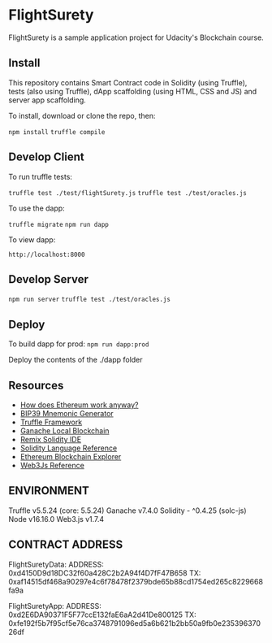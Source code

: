 # FlightSurety

FlightSurety is a sample application project for Udacity's Blockchain course.

## Install

This repository contains Smart Contract code in Solidity (using Truffle), tests (also using Truffle), dApp scaffolding (using HTML, CSS and JS) and server app scaffolding.

To install, download or clone the repo, then:

`npm install`
`truffle compile`

## Develop Client

To run truffle tests:

`truffle test ./test/flightSurety.js`
`truffle test ./test/oracles.js`

To use the dapp:

`truffle migrate`
`npm run dapp`

To view dapp:

`http://localhost:8000`

## Develop Server

`npm run server`
`truffle test ./test/oracles.js`

## Deploy

To build dapp for prod:
`npm run dapp:prod`

Deploy the contents of the ./dapp folder


## Resources

* [How does Ethereum work anyway?](https://medium.com/@preethikasireddy/how-does-ethereum-work-anyway-22d1df506369)
* [BIP39 Mnemonic Generator](https://iancoleman.io/bip39/)
* [Truffle Framework](http://truffleframework.com/)
* [Ganache Local Blockchain](http://truffleframework.com/ganache/)
* [Remix Solidity IDE](https://remix.ethereum.org/)
* [Solidity Language Reference](http://solidity.readthedocs.io/en/v0.4.24/)
* [Ethereum Blockchain Explorer](https://etherscan.io/)
* [Web3Js Reference](https://github.com/ethereum/wiki/wiki/JavaScript-API)

## ENVIRONMENT
Truffle v5.5.24 (core: 5.5.24)
Ganache v7.4.0
Solidity - ^0.4.25 (solc-js)
Node v16.16.0
Web3.js v1.7.4

## CONTRACT ADDRESS
FlightSuretyData: 
ADDRESS: 0xd4150D9d18DC32f60a428C2b2A94f4D7fF47B658
TX: 0xaf14515df468a90297e4c6f78478f2379bde65b88cd1754ed265c8229668fa9a


FlightSuretyApp:
ADDRESS: 0xd2E6DA90371F5F77ccE132faE6aA2d41De800125
TX: 0xfe192f5b7f95cf5e76ca3748791096ed5a6b621b2bb50a9fb0e23539637026df